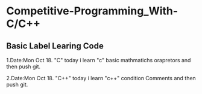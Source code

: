 # Competitive-Programming_With-C/C++

## Basic Label Learing Code

1.Date:Mon Oct 18. "C" today i learn "c" basic mathmatichs orapretors and then push git.

2.Date:Mon Oct 18. "C++" today i learn "c++" condition Comments and then push git.
